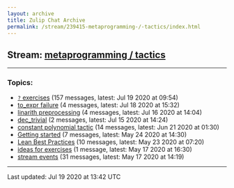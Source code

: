 ```yaml
---
layout: archive
title: Zulip Chat Archive
permalink: /stream/239415-metaprogramming-/-tactics/index.html
---
```


## Stream: [metaprogramming / tactics](http://robertylewis.com/archive/stream/239415-metaprogramming-/-tactics/index.html)
---

### Topics:

* [`?` exercises](topic/.60.3F.60.20exercises.html) (157 messages, latest: Jul 19 2020 at 09:54)
* [to_expr failure](topic/to_expr.20failure.html) (4 messages, latest: Jul 18 2020 at 15:32)
* [linarith preprocessing](topic/linarith.20preprocessing.html) (4 messages, latest: Jul 16 2020 at 14:04)
* [dec_trivial](topic/dec_trivial.html) (2 messages, latest: Jul 15 2020 at 14:24)
* [constant polynomial tactic](topic/constant.20polynomial.20tactic.html) (14 messages, latest: Jun 21 2020 at 01:30)
* [Getting started](topic/Getting.20started.html) (7 messages, latest: May 24 2020 at 14:30)
* [Lean Best Practices](topic/Lean.20Best.20Practices.html) (10 messages, latest: May 23 2020 at 07:20)
* [ideas for exercises](topic/ideas.20for.20exercises.html) (1 message, latest: May 17 2020 at 16:30)
* [stream events](topic/stream.20events.html) (31 messages, latest: May 17 2020 at 14:19)

<hr><p>Last updated: Jul 19 2020 at 13:42 UTC</p>